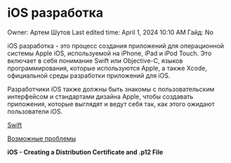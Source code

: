 # iOS разработка

Owner: Артем Шутов
Last edited time: April 1, 2024 10:10 AM
Гайд: No

iOS разработка - это процесс создания приложений для операционной системы Apple iOS, используемой на iPhone, iPad и iPod Touch. Это включает в себя понимание Swift или Objective-C, языков программирования, которые используются Apple, а также Xcode, официальной среды разработки приложений для iOS.

Разработчики iOS также должны быть знакомы с пользовательским интерфейсом и стандартами дизайна Apple, чтобы создавать приложения, которые выглядят и ведут себя так, как этого ожидают пользователи iOS.

[Swift](iOS%20%D1%80%D0%B0%D0%B7%D1%80%D0%B0%D0%B1%D0%BE%D1%82%D0%BA%D0%B0%2032dc854b481f4d699f9a8715c1ac2562/Swift%20a9fe29dedde744e087e52a627abed63a.md)

[Возможные проблемы](iOS%20%D1%80%D0%B0%D0%B7%D1%80%D0%B0%D0%B1%D0%BE%D1%82%D0%BA%D0%B0%2032dc854b481f4d699f9a8715c1ac2562/%D0%92%D0%BE%D0%B7%D0%BC%D0%BE%D0%B6%D0%BD%D1%8B%D0%B5%20%D0%BF%D1%80%D0%BE%D0%B1%D0%BB%D0%B5%D0%BC%D1%8B%20dc92c12882fb4e2e8be781ef6722ebdb.md)

[](https://support.magplus.com/hc/en-us/articles/203808748-iOS-Creating-a-Distribution-Certificate-and-p12-File)

**iOS - Creating a Distribution Certificate and .p12 File**